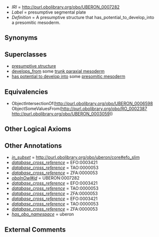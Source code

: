  * *IRI* = http://purl.obolibrary.org/obo/UBERON_0007282
 * *Label* = presumptive segmental plate
 * *Definition* = A presumptive structure that has_potential_to_develop_into a presomitic mesoderm.

## Synonyms


## Superclasses

 * [presumptive structure](../../UBERON/98/UBERON_0006598.md)
 * [develops_from](../../RO/02/RO_0002202.md) some [trunk paraxial mesoderm](../../UBERON/18/UBERON_0009618.md)
 * [has potential to develop into](../../RO/87/RO_0002387.md) some [presomitic mesoderm](../../UBERON/59/UBERON_0003059.md)

## Equivalencies

 * ObjectIntersectionOf(<http://purl.obolibrary.org/obo/UBERON_0006598> ObjectSomeValuesFrom(<http://purl.obolibrary.org/obo/RO_0002387> <http://purl.obolibrary.org/obo/UBERON_0003059>))

## Other Logical Axioms


## Other Annotations

 * *[in_subset](../../et/oboInOwl#inSubset.md)* = http://purl.obolibrary.org/obo/uberon/core#efo_slim
 * *[database_cross_reference](../../ef/oboInOwl#hasDbXref.md)* = EFO:0003421
 * *[database_cross_reference](../../ef/oboInOwl#hasDbXref.md)* = TAO:0000053
 * *[database_cross_reference](../../ef/oboInOwl#hasDbXref.md)* = ZFA:0000053
 * *[oboInOwl#id](../../id/oboInOwl#id.md)* = UBERON:0007282
 * *[database_cross_reference](../../ef/oboInOwl#hasDbXref.md)* = EFO:0003421
 * *[database_cross_reference](../../ef/oboInOwl#hasDbXref.md)* = TAO:0000053
 * *[database_cross_reference](../../ef/oboInOwl#hasDbXref.md)* = ZFA:0000053
 * *[database_cross_reference](../../ef/oboInOwl#hasDbXref.md)* = EFO:0003421
 * *[database_cross_reference](../../ef/oboInOwl#hasDbXref.md)* = TAO:0000053
 * *[database_cross_reference](../../ef/oboInOwl#hasDbXref.md)* = ZFA:0000053
 * *[has_obo_namespace](../../ce/oboInOwl#hasOBONamespace.md)* = uberon

## External Comments

